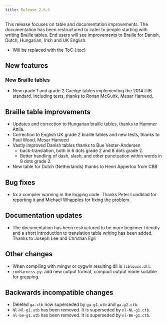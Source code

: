 ```yaml
---
title: Release 2.6.1
---
```


This release focuses on table and documentation improvements. The
documentation has been restructured to cater to people starting with
writing Braille tables. End users will see improvements to Braille for
Danish, Dutch, Hungarian, Irish and UK English.

* Will be replaced with the ToC
{:toc}

## New features

### New Braille tables

-   New grade 1 and grade 2 Gaeilge tables implementing the 2014 UIB
    standard. Including tests, thanks to Ronan McGuirk, Mesar Hameed.

## Braille table improvements

-   Updates and correction to Hungarian braille tables, thanks to Hammer
    Attila.
-   Correction to English UK grade 2 braille tables and new tests,
    thanks to Paul Wood, Mesar Hameed
-   Vastly improved Danish tables thanks to Bue Vester-Andersen
    -   back-translation, both in 6 dots grade 2 and 8 dots grade 2.
    -   Better handling of dash, slash, and other punctuation within words
        in 8 dots grade 2.
-   New table for Dutch (Netherlands) thanks to Henri Apperloo from CBB

## Bug fixes

-   fix a compiler warning in the logging code. Thanks Peter Lundblad
    for reporting it and Michael Whapples for fixing the problem.

## Documentation updates

-   The documentation has been restructured to be more beginner friendly
    and a short introduction to translation table writing has been
    added. Thanks to Joseph Lee and Christian Egli

## Other changes

-   When compiling with mingw or cygwin resulting dll is `liblouis.dll`.
-   `runHarness.py`: add new output format, compact output mode suitable
    for grepping.

## Backwards incompatible changes

-   Deleted `ga.ctb` now superseded by `ga-g1.utb` and `ga.g2.ctb`.
-   `Nl-Nl-g1.utb` has been removed. It is superseded by `nl-NL-g1.ctb`.
-   `nl-be-g1.utb` has been removed. It is superseded by `nl-BE-g1.ctb`.
